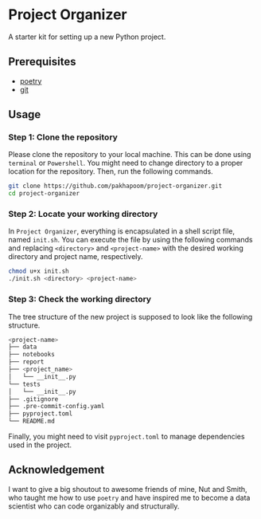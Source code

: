 # Project Organizer
A starter kit for setting up a new Python project. 

## Prerequisites
- [poetry](https://python-poetry.org/docs/#installation)
- [git](https://git-scm.com/book/en/v2/Getting-Started-Installing-Git)

## Usage
### Step 1: Clone the repository
Please clone the repository to your local machine. This can be done using `terminal` or `Powershell`. You might need to change directory to a proper location for the repository. Then, run the following commands.

```zsh
git clone https://github.com/pakhapoom/project-organizer.git
cd project-organizer
```

### Step 2: Locate your working directory
In `Project Organizer`, everything is encapsulated in a shell script file, named `init.sh`. You can execute the file by using the following commands and replacing `<directory>` and `<project-name>` with the desired working directory and project name, respectively.

```zsh
chmod u+x init.sh
./init.sh <directory> <project-name>
```

### Step 3: Check the working directory
The tree structure of the new project is supposed to look like the following structure.

```zsh
<project-name>
├── data
├── notebooks
├── report
├── <project_name>
│   └── __init__.py
└── tests
│   └── __init__.py
├── .gitignore
├── .pre-commit-config.yaml
├── pyproject.toml
└── README.md
```

Finally, you might need to visit `pyproject.toml` to manage dependencies used in the project.

## Acknowledgement
I want to give a big shoutout to awesome friends of mine, Nut and Smith, who taught me how to use `poetry` and have inspired me to become a data scientist who can code organizably and structurally.